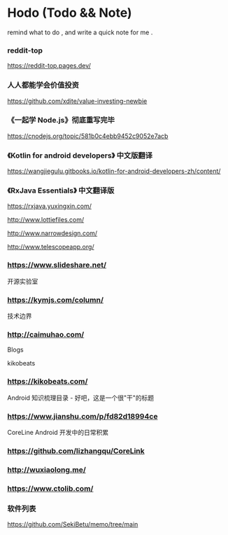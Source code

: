 # Hodo (Todo && Note)
remind what to do , and write a quick note for me .

### reddit-top
https://reddit-top.pages.dev/

### 人人都能学会价值投资
https://github.com/xdite/value-investing-newbie

### 《一起学 Node.js》彻底重写完毕
https://cnodejs.org/topic/581b0c4ebb9452c9052e7acb

### 《Kotlin for android developers》 中文版翻译
https://wangjiegulu.gitbooks.io/kotlin-for-android-developers-zh/content/

### 《RxJava Essentials》 中文翻译版
https://rxjava.yuxingxin.com/


http://www.lottiefiles.com/


http://www.narrowdesign.com/

http://www.telescopeapp.org/

### https://www.slideshare.net/

开源实验室
### https://kymjs.com/column/

技术边界
### http://caimuhao.com/


Blogs

kikobeats
### https://kikobeats.com/

Android 知识梳理目录 - 好吧，这是一个很"干"的标题
### https://www.jianshu.com/p/fd82d18994ce

CoreLine Android 开发中的日常积累
### https://github.com/lizhangqu/CoreLink


### http://wuxiaolong.me/

### https://www.ctolib.com/

### 软件列表   

https://github.com/SekiBetu/memo/tree/main

